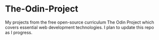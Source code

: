 # The-Odin-Project
My projects from the free open-source curriculum The Odin Project which covers essential web development technologies. I plan to update this repo as I progress.
